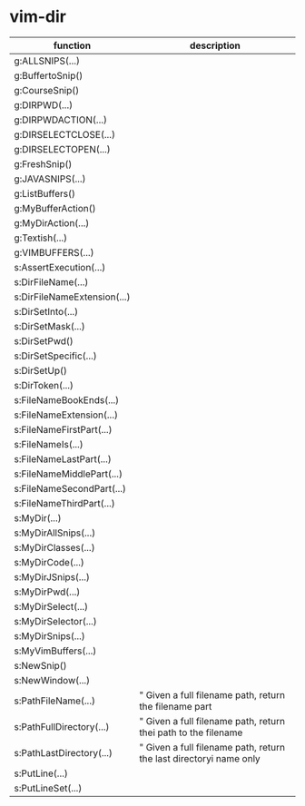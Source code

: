 # vim-dir



| function | description |
| -------- | ----------- |
| g:ALLSNIPS(...) | |
| g:BuffertoSnip() | |
| g:CourseSnip() | |
| g:DIRPWD(...) | |
| g:DIRPWDACTION(...) | |
| g:DIRSELECTCLOSE(...) | |
| g:DIRSELECTOPEN(...) | |
| g:FreshSnip() | |
| g:JAVASNIPS(...) | |
| g:ListBuffers() | |
| g:MyBufferAction() | |
| g:MyDirAction(...) | |
| g:Textish(...) | |
| g:VIMBUFFERS(...) | |
| s:AssertExecution(...) | |
| s:DirFileName(...) | |
| s:DirFileNameExtension(...) | |
| s:DirSetInto(...) | |
| s:DirSetMask(...) | |
| s:DirSetPwd() | |
| s:DirSetSpecific(...) | |
| s:DirSetUp() | |
| s:DirToken(...) | |
| s:FileNameBookEnds(...) | |
| s:FileNameExtension(...) | |
| s:FileNameFirstPart(...) | |
| s:FileNameIs(...) | |
| s:FileNameLastPart(...) | |
| s:FileNameMiddlePart(...) | |
| s:FileNameSecondPart(...) | |
| s:FileNameThirdPart(...) | |
| s:MyDir(...) | |
| s:MyDirAllSnips(...) | |
| s:MyDirClasses(...) | |
| s:MyDirCode(...) | |
| s:MyDirJSnips(...) | |
| s:MyDirPwd(...) | |
| s:MyDirSelect(...) | |
| s:MyDirSelector(...) | |
| s:MyDirSnips(...) | |
| s:MyVimBuffers(...) | |
| s:NewSnip() | |
| s:NewWindow(...) | |
| s:PathFileName(...) |  " Given a full filename path, return the filename part |
| s:PathFullDirectory(...) |  " Given a full filename path, return thei path to the filename |
| s:PathLastDirectory(...) |  " Given a full filename path, return the last directoryi name only |
| s:PutLine(...) | |
| s:PutLineSet(...) | |
